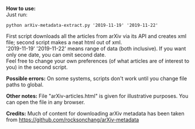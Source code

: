 **How to use:**<br/>
Just run:
```
python arXiv-metadata-extract.py '2019-11-19' '2019-11-22'
```
First script downloads all the articles from arXiv via its API and creates xml file; second script makes a neat html out of xml.<br/>
'2019-11-19' '2019-11-22' means range of data (both inclusive).  If you want only one date, you can omit second date.<br/>
Feel free to change your own preferences (of what articles are of interest to you) in the second script.<br/>

**Possible errors:**
On some systems, scripts don't work until you change file paths to global. <br/>

**Other notes:**
File "arXiv-articles.html" is given for illustrative purposes. You can open the file in any browser.<br/>

**Credits:**
Much of content for downloading arXiv metadata has been taken from https://github.com/rocksonchang/arXiv-metadata
